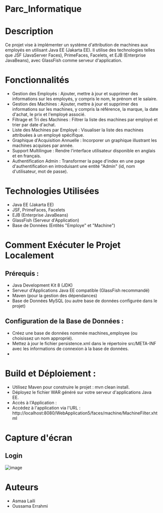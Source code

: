 # Parc_Informatique

# Description
Ce projet vise à implémenter un système d'attribution de machines aux employés en utilisant Java EE (Jakarta EE). Il utilise des technologies telles que JSF (JavaServer Faces), PrimeFaces, Facelets, et EJB (Enterprise JavaBeans), avec GlassFish comme serveur d'application.

# Fonctionnalités

- Gestion des Employés : Ajouter, mettre à jour et supprimer des informations sur les employés, y compris le nom, le prénom et le salaire.
- Gestion des Machines : Ajouter, mettre à jour et supprimer des informations sur les machines, y compris la référence, la marque, la date d'achat, le prix et l'employé associé.
- Filtrage et Tri des Machines : Filtrer la liste des machines par employé et trier par date d'achat.
- Liste des Machines par Employé : Visualiser la liste des machines attribuées à un employé spécifique.
- Graphique d'Acquisition Annuelle : Incorporer un graphique illustrant les machines acquises par année.
- Support Multilingue : Rendre l'interface utilisateur disponible en anglais et en français.
- Authentification Admin : Transformer la page d'index en une page d'authentification en introduisant une entité "Admin" (id, nom d'utilisateur, mot de passe).


# Technologies Utilisées

- Java EE (Jakarta EE)
- JSF, PrimeFaces, Facelets
- EJB (Enterprise JavaBeans)
- GlassFish (Serveur d'Application)
- Base de Données (Entités "Employe" et "Machine")

#  Comment Exécuter le Projet Localement
## Prérequis :
- Java Development Kit 8 (JDK)
- Serveur d'Applications Java EE compatible (GlassFish recommandé)
- Maven (pour la gestion des dépendances)
- Base de Données MySQL (ou autre base de données configurée dans le projet)

## Configuration de la Base de Données :
- Créez une base de données nommée machines_employee (ou choisissez un nom approprié).
- Mettez à jour le fichier persistence.xml dans le répertoire src/META-INF avec les informations de connexion à la base de données.
- 
# Build et Déploiement :
- Utilisez Maven pour construire le projet : mvn clean install.
- Déployez le fichier WAR généré sur votre serveur d'applications Java EE.
- Accès à l'Application :
- Accédez à l'application via l'URL : http://localhost:8080/WebApplication5/faces/machine/MachineFilter.xhtml

# Capture d'écran
## Login
![image](https://github.com/A-laili/Parc_Informatique/assets/147451080/4348f91b-8d67-407d-96e0-b0b601f4990d)




# Auteurs
- Asmaa Laili
- Oussama Errahmi





